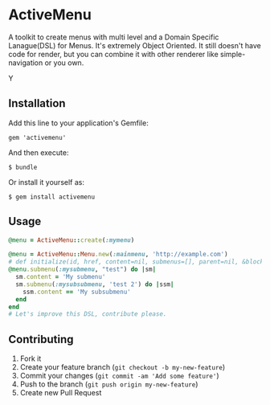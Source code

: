 # ActiveMenu

A toolkit to create menus with multi level and a Domain Specific Lanague(DSL) for Menus.
It's extremely Object Oriented. It still doesn't have code for render, but you can combine it with
other renderer like simple-navigation or you own.

Y

## Installation

Add this line to your application's Gemfile:

    gem 'activemenu'

And then execute:

    $ bundle

Or install it yourself as:

    $ gem install activemenu

## Usage

```ruby
@menu = ActiveMenu::create(:mymenu)
```


```ruby
@menu = ActiveMenu::Menu.new(:mainmenu, 'http://example.com') 
# def initialize(id, href, content=nil, submenus=[], parent=nil, &block) .... yield(self) if block_given?
@menu.submenu(:mysubmenu, "test") do |sm|
  sm.content = 'My submenu'
  sm.submenu(:mysubsubmenu, 'test 2') do |ssm|
    ssm.content == 'My subsubmenu'
  end
end
# Let's improve this DSL, contribute please.
```


## Contributing

1. Fork it
2. Create your feature branch (`git checkout -b my-new-feature`)
3. Commit your changes (`git commit -am 'Add some feature'`)
4. Push to the branch (`git push origin my-new-feature`)
5. Create new Pull Request
